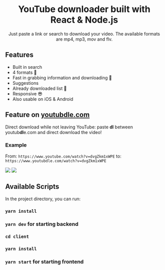 <h1 align="center">YouTube downloader built with React & Node.js</h1>

<p align="center">
Just paste a link or search to download your video. The available formats are mp4, mp3, mov and flv.
</p>

## Features
- Built in search
- 4 formats 🤘
- Fast in grabbing information and downloading 🚀
- Suggestions
- Already downloaded list 🧠 
- Responsive 😎
- Also usable on iOS & Android

## Feature on [youtubdle.com](youtubdle.com)
Direct download while not leaving YouTube: paste **dl** between youtub**dl**e.com and direct download the video!
### Example
From: ```https://www.youtube.com/watch?v=dvgZkm1xWPE``` to: ```https://www.youtubdle.com/watch?v=dvgZkm1xWPE```

![](https://raw.githubusercontent.com/bennymeier/new-youtube-downloader/master/screenshot.PNG)
![](https://raw.githubusercontent.com/bennymeier/new-youtube-downloader/master/screenshot_1.PNG)

## Available Scripts

In the project directory, you can run:

### `yarn install`

### `yarn dev` for starting backend

### `cd client`

### `yarn install`

### `yarn start` for starting frontend

